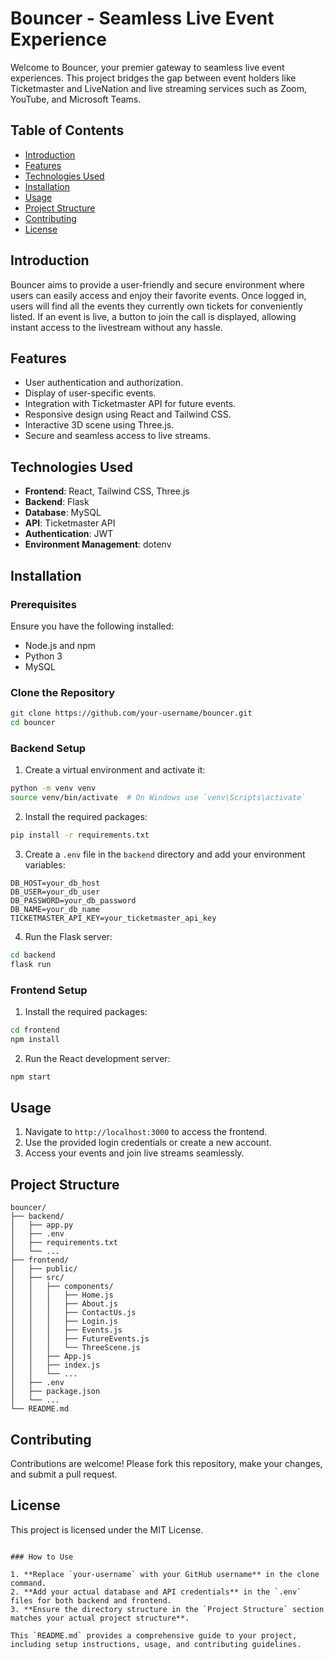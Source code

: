 # Bouncer - Seamless Live Event Experience

Welcome to Bouncer, your premier gateway to seamless live event experiences. This project bridges the gap between event holders like Ticketmaster and LiveNation and live streaming services such as Zoom, YouTube, and Microsoft Teams.

## Table of Contents

- [Introduction](#introduction)
- [Features](#features)
- [Technologies Used](#technologies-used)
- [Installation](#installation)
- [Usage](#usage)
- [Project Structure](#project-structure)
- [Contributing](#contributing)
- [License](#license)

## Introduction

Bouncer aims to provide a user-friendly and secure environment where users can easily access and enjoy their favorite events. Once logged in, users will find all the events they currently own tickets for conveniently listed. If an event is live, a button to join the call is displayed, allowing instant access to the livestream without any hassle.

## Features

- User authentication and authorization.
- Display of user-specific events.
- Integration with Ticketmaster API for future events.
- Responsive design using React and Tailwind CSS.
- Interactive 3D scene using Three.js.
- Secure and seamless access to live streams.

## Technologies Used

- **Frontend**: React, Tailwind CSS, Three.js
- **Backend**: Flask
- **Database**: MySQL
- **API**: Ticketmaster API
- **Authentication**: JWT
- **Environment Management**: dotenv

## Installation

### Prerequisites

Ensure you have the following installed:

- Node.js and npm
- Python 3
- MySQL

### Clone the Repository

```bash
git clone https://github.com/your-username/bouncer.git
cd bouncer
```

### Backend Setup

1. Create a virtual environment and activate it:

```bash
python -m venv venv
source venv/bin/activate  # On Windows use `venv\Scripts\activate`
```

2. Install the required packages:

```bash
pip install -r requirements.txt
```

3. Create a `.env` file in the `backend` directory and add your environment variables:

```
DB_HOST=your_db_host
DB_USER=your_db_user
DB_PASSWORD=your_db_password
DB_NAME=your_db_name
TICKETMASTER_API_KEY=your_ticketmaster_api_key
```

4. Run the Flask server:

```bash
cd backend
flask run
```

### Frontend Setup

1. Install the required packages:

```bash
cd frontend
npm install
```

2. Run the React development server:

```bash
npm start
```

## Usage

1. Navigate to `http://localhost:3000` to access the frontend.
2. Use the provided login credentials or create a new account.
3. Access your events and join live streams seamlessly.

## Project Structure

```
bouncer/
├── backend/
│   ├── app.py
│   ├── .env
│   ├── requirements.txt
│   └── ...
├── frontend/
│   ├── public/
│   ├── src/
│   │   ├── components/
│   │   │   ├── Home.js
│   │   │   ├── About.js
│   │   │   ├── ContactUs.js
│   │   │   ├── Login.js
│   │   │   ├── Events.js
│   │   │   ├── FutureEvents.js
│   │   │   └── ThreeScene.js
│   │   ├── App.js
│   │   ├── index.js
│   │   └── ...
│   ├── .env
│   ├── package.json
│   └── ...
└── README.md
```

## Contributing

Contributions are welcome! Please fork this repository, make your changes, and submit a pull request.

## License

This project is licensed under the MIT License.
```

### How to Use

1. **Replace `your-username` with your GitHub username** in the clone command.
2. **Add your actual database and API credentials** in the `.env` files for both backend and frontend.
3. **Ensure the directory structure in the `Project Structure` section matches your actual project structure**.

This `README.md` provides a comprehensive guide to your project, including setup instructions, usage, and contributing guidelines.
